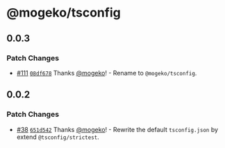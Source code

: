 # @mogeko/tsconfig

## 0.0.3

### Patch Changes

- [#111](https://github.com/mogeko/mogeko/pull/111) [`08df678`](https://github.com/mogeko/mogeko/commit/08df678b853e35780994d35045f4941343f5d460) Thanks [@mogeko](https://github.com/mogeko)! - Rename to `@mogeko/tsconfig`.

## 0.0.2

### Patch Changes

- [#38](https://github.com/mogeko/mogeko/pull/38) [`651d542`](https://github.com/mogeko/mogeko/commit/651d542bb58a175b9b16c3ccea54f5a69b39e30a) Thanks [@mogeko](https://github.com/mogeko)! - Rewrite the default `tsconfig.json` by extend `@tsconfig/strictest`.
